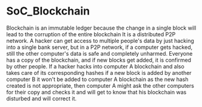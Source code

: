 # SoC_Blockchain
Blockchain is an immutable ledger because the change in a single block will lead to the corruption of the entire blockchain
It is a distributed P2P network. A hacker can get access to multiple people's data by just hacking into a single bank server, but in a P2P network, if a computer gets hacked, still the other computer's data is safe and completely unharmed. 
Everyone has a copy of the blockchain, and if new blocks get added, it is confirmed by other people. If a hacker hacks into computer A blockchain and also takes care of its corresponding hashes if a new block is added by another computer B it won't be added to computer A blockchain as the new hash created is not appropriate, then computer A might ask the other computers for their copy and checks it and will get to know that his blockchain was disturbed and will correct it.
